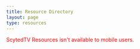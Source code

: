 ```yaml
---
title: Resource Directory
layout: page
type: resources
---
```


<link rel="stylesheet" href="https://api.scyted.tv/website/staff-portal/scytedtv-resources.css">
<link rel="stylesheet" href="https://api.scyted.tv/website/staff-portal/mobile-lock.css">
<script src="https://api.scyted.tv/wave-development/dashboard/page-loading-script.js"></script>
<script src="https://api.scyted.tv/website/staff-portal/resources-scripts.js"></script>

<body>

<div class="mobile-error">
  <div id="error-message" style="color: red;">
    ScytedTV Resources isn't available to mobile users.
  </div>
</div>

<!-- CODE STARTS HERE -->



<!-- CODE ENDS HERE -->

</body>